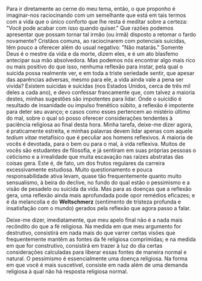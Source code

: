 Para ir diretamente ao cerne do meu tema, então, o que proponho é imaginar-nos raciocinando com um semelhante que está em tais termos com a vida que o único conforto que lhe resta é meditar sobre a certeza: "Você pode acabar com isso quando quiser." Que razões podemos apresentar que possam tornar tal irmão (ou irmã) disposto a retomar o fardo novamente? Cristãos comuns, ao raciocinarem com potenciais suicidas, têm pouco a oferecer além do usual negativo: "Não matarás." Somente Deus é o mestre da vida e da morte, dizem eles, e é um ato blasfemo antecipar sua mão absolvedora. Mas podemos nós encontrar algo mais rico ou mais positivo do que isso, nenhuma reflexão para instar, pela qual o suicida possa realmente ver, e em toda a triste seriedade sentir, que apesar das aparências adversas, mesmo para ele, a vida ainda vale a pena ser vivida? Existem suicidas e suicidas (nos Estados Unidos, cerca de três mil deles a cada ano), e devo confessar francamente que, com talvez a maioria destes, minhas sugestões são impotentes para lidar. Onde o suicídio é resultado de insanidade ou impulso frenético súbito, a reflexão é impotente para deter seu avanço; e casos como esses pertencem ao mistério último do mal, sobre o qual só posso oferecer considerações tendentes à paciência religiosa ao final desta hora. Minha tarefa, deixe-me dizer agora, é praticamente estreita, e minhas palavras devem lidar apenas com aquele _tedium vitae_ metafísico que é peculiar aos homens reflexivos. A maioria de vocês é devotada, para o bem ou para o mal, à vida reflexiva. Muitos de vocês são estudantes de filosofia, e já sentiram em suas próprias pessoas o ceticismo e a irrealidade que muita escavação nas raízes abstratas das coisas gera. Este é, de fato, um dos frutos regulares da carreira excessivamente estudiosa. Muito questionamento e pouca responsabilidade ativa levam, quase tão frequentemente quanto muito sensualismo, à beira do declive, no fundo do qual estão o pessimismo e a visão de pesadelo ou suicida da vida. Mas para as doenças que a reflexão gera, uma reflexão ainda mais aprofundada pode opor remédios eficazes; e é da melancolia e do **Weltschmerz** (sentimento de tristeza profunda e insatisfação com o mundo) gerados pela reflexão que agora passo a falar.

Deixe-me dizer, imediatamente, que meu apelo final não é a nada mais recôndito do que a fé religiosa. Na medida em que meu argumento for destrutivo, consistirá em nada mais do que varrer certas visões que frequentemente mantêm as fontes da fé religiosa comprimidas; e na medida em que for construtivo, consistirá em trazer à luz do dia certas considerações calculadas para liberar essas fontes de maneira normal e natural. O pessimismo é essencialmente uma doença religiosa. Na forma em que você é mais suscetível, consiste em nada além de uma demanda religiosa à qual não há resposta religiosa normal.